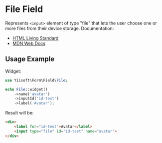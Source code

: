 # File Field

Represents `<input>` element of type "file" that lets the user choose one or more files from their device storage. 
Documentation:

- [HTML Living Standard](https://html.spec.whatwg.org/multipage/input.html#file-upload-state-(type=file))
- [MDN Web Docs](https://developer.mozilla.org/docs/Web/HTML/Element/input/file)

## Usage Example

Widget:

```php
use Yiisoft\Form\Field\File;

echo File::widget()
    ->name('avatar')
    ->inputId('id-test')
    ->label('Avatar');
```

Result will be:

```html
<div>
    <label for="id-test">Avatar</label>
    <input type="file" id="id-test" name="avatar">
</div>
```
